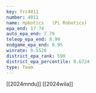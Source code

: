 ```yaml
---
key: frc4011
number: 4011
name: πρbοtics   (Pi Robotics)
epa_end: 17.74
auto_epa_end: 7.79
teleop_epa_end: 8.99
endgame_epa_end: 0.95
winrate: 0.5526
district_epa_rank: 590
district_epa_percentile: 0.6724
type: Team
---
```

[[2024mndu]]
[[2024wila]]
